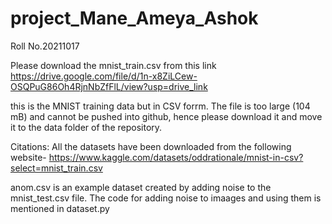 # project_Mane_Ameya_Ashok
Roll No.20211017 


Please download the mnist_train.csv from this link https://drive.google.com/file/d/1n-x8ZiLCew-OSQPuG86Oh4RjnNbZfFlL/view?usp=drive_link


this is the MNIST training data but in CSV forrm. The file is too large (104 mB) and cannot be pushed into github, hence please download it and move it to the data folder of the repository. 



Citations: All the datasets have been downloaded from the following website- https://www.kaggle.com/datasets/oddrationale/mnist-in-csv?select=mnist_train.csv


anom.csv is an example dataset created by adding noise to the mnist_test.csv file. The code for adding noise to imaages and using them is mentioned in dataset.py
